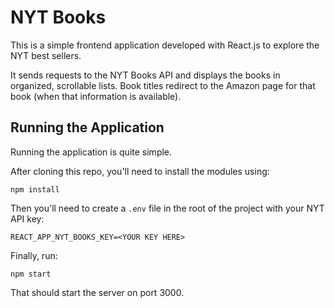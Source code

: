 # NYT Books

This is a simple frontend application developed with React.js to explore the NYT best sellers.

It sends requests to the NYT Books API and displays the books in organized, scrollable lists. Book titles redirect to the Amazon page for that book (when that information is available).

## Running the Application

Running the application is quite simple.

After cloning this repo, you'll need to install the modules using:
```
npm install
```

Then you'll need to create a `.env` file in the root of the project with your NYT API key:

```
REACT_APP_NYT_BOOKS_KEY=<YOUR KEY HERE>
```

Finally, run:
```
npm start
```

That should start the server on port 3000.
